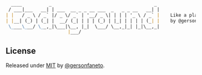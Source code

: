 ```markdown
  ____          _                                      _ 
 / ___|___   __| | ___  __ _ _ __ ___  _   _ _ __   __| |    
| |   / _ \ / _` |/ _ \/ _` | '__/ _ \| | | | '_ \ / _` |    Like a playground, but for coding!
| |__| (_) | (_| |  __/ (_| | | | (_) | |_| | | | | (_| |    by @gersonfaneto
 \____\___/ \__,_|\___|\__, |_|  \___/ \__,_|_| |_|\__,_|
                       |___/                             
```

<div align="center">

</div>

## License

Released under [MIT][license-url] by [@gersonfaneto][profile-url].

<!-- NOTE: Links... -->

[profile-url]: https://github.com/gersonfaneto
[license-url]: https://github.com/gersonfaneto/Codeground/blob/main/LICENSE
